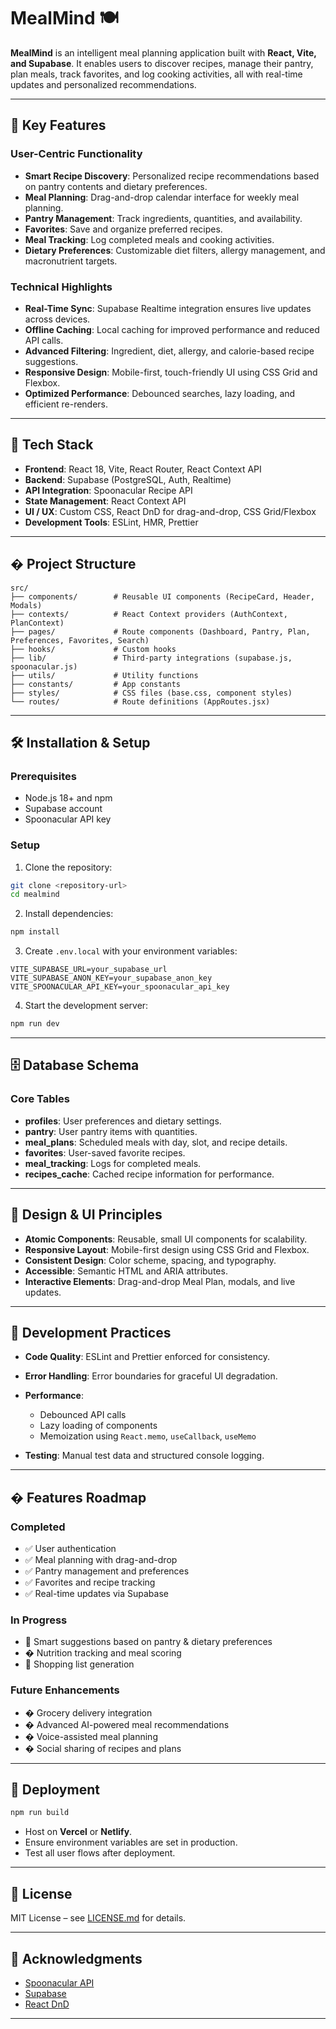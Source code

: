 # MealMind 🍽️

**MealMind** is an intelligent meal planning application built with **React, Vite, and Supabase**. It enables users to discover recipes, manage their pantry, plan meals, track favorites, and log cooking activities, all with real-time updates and personalized recommendations.

---

## 🌟 Key Features

### User-Centric Functionality

* **Smart Recipe Discovery**: Personalized recipe recommendations based on pantry contents and dietary preferences.
* **Meal Planning**: Drag-and-drop calendar interface for weekly meal planning.
* **Pantry Management**: Track ingredients, quantities, and availability.
* **Favorites**: Save and organize preferred recipes.
* **Meal Tracking**: Log completed meals and cooking activities.
* **Dietary Preferences**: Customizable diet filters, allergy management, and macronutrient targets.

### Technical Highlights

* **Real-Time Sync**: Supabase Realtime integration ensures live updates across devices.
* **Offline Caching**: Local caching for improved performance and reduced API calls.
* **Advanced Filtering**: Ingredient, diet, allergy, and calorie-based recipe suggestions.
* **Responsive Design**: Mobile-first, touch-friendly UI using CSS Grid and Flexbox.
* **Optimized Performance**: Debounced searches, lazy loading, and efficient re-renders.

---

## 🚀 Tech Stack

* **Frontend**: React 18, Vite, React Router, React Context API
* **Backend**: Supabase (PostgreSQL, Auth, Realtime)
* **API Integration**: Spoonacular Recipe API
* **State Management**: React Context API
* **UI / UX**: Custom CSS, React DnD for drag-and-drop, CSS Grid/Flexbox
* **Development Tools**: ESLint, HMR, Prettier

---

## � Project Structure

```
src/
├── components/        # Reusable UI components (RecipeCard, Header, Modals)
├── contexts/          # React Context providers (AuthContext, PlanContext)
├── pages/             # Route components (Dashboard, Pantry, Plan, Preferences, Favorites, Search)
├── hooks/             # Custom hooks
├── lib/               # Third-party integrations (supabase.js, spoonacular.js)
├── utils/             # Utility functions
├── constants/         # App constants
├── styles/            # CSS files (base.css, component styles)
└── routes/            # Route definitions (AppRoutes.jsx)
```

---

## 🛠 Installation & Setup

### Prerequisites

* Node.js 18+ and npm
* Supabase account
* Spoonacular API key

### Setup

1. Clone the repository:

```bash
git clone <repository-url>
cd mealmind
```

2. Install dependencies:

```bash
npm install
```

3. Create `.env.local` with your environment variables:

```env
VITE_SUPABASE_URL=your_supabase_url
VITE_SUPABASE_ANON_KEY=your_supabase_anon_key
VITE_SPOONACULAR_API_KEY=your_spoonacular_api_key
```

4. Start the development server:

```bash
npm run dev
```

---

## 🗄 Database Schema

### Core Tables

* **profiles**: User preferences and dietary settings.
* **pantry**: User pantry items with quantities.
* **meal\_plans**: Scheduled meals with day, slot, and recipe details.
* **favorites**: User-saved favorite recipes.
* **meal\_tracking**: Logs for completed meals.
* **recipes\_cache**: Cached recipe information for performance.

---

## 🎨 Design & UI Principles

* **Atomic Components**: Reusable, small UI components for scalability.
* **Responsive Layout**: Mobile-first design using CSS Grid and Flexbox.
* **Consistent Design**: Color scheme, spacing, and typography.
* **Accessible**: Semantic HTML and ARIA attributes.
* **Interactive Elements**: Drag-and-drop Meal Plan, modals, and live updates.

---

## 🔧 Development Practices

* **Code Quality**: ESLint and Prettier enforced for consistency.
* **Error Handling**: Error boundaries for graceful UI degradation.
* **Performance**:

  * Debounced API calls
  * Lazy loading of components
  * Memoization using `React.memo`, `useCallback`, `useMemo`
* **Testing**: Manual test data and structured console logging.

---

## � Features Roadmap

### Completed

* ✅ User authentication
* ✅ Meal planning with drag-and-drop
* ✅ Pantry management and preferences
* ✅ Favorites and recipe tracking
* ✅ Real-time updates via Supabase

### In Progress

* 🔄 Smart suggestions based on pantry & dietary preferences
* � Nutrition tracking and meal scoring
* 🔄 Shopping list generation

### Future Enhancements

* � Grocery delivery integration
* � Advanced AI-powered meal recommendations
* � Voice-assisted meal planning
* � Social sharing of recipes and plans

---

## 🚀 Deployment

```bash
npm run build
```

* Host on **Vercel** or **Netlify**.
* Ensure environment variables are set in production.
* Test all user flows after deployment.

---

## 📄 License

MIT License – see [LICENSE.md](LICENSE.md) for details.

---

## 🙏 Acknowledgments

* [Spoonacular API](https://spoonacular.com/food-api)
* [Supabase](https://supabase.com)
* [React DnD](https://react-dnd.github.io/react-dnd/)

---


